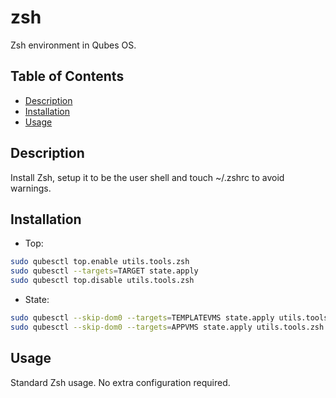 # zsh

Zsh environment in Qubes OS.

## Table of Contents

* [Description](#description)
* [Installation](#installation)
* [Usage](#usage)

## Description

Install Zsh, setup it to be the user shell and touch ~/.zshrc to avoid
warnings.

## Installation

- Top:
```sh
sudo qubesctl top.enable utils.tools.zsh
sudo qubesctl --targets=TARGET state.apply
sudo qubesctl top.disable utils.tools.zsh
```

- State:
<!-- pkg:begin:post-install -->
```sh
sudo qubesctl --skip-dom0 --targets=TEMPLATEVMS state.apply utils.tools.zsh.change-shell
sudo qubesctl --skip-dom0 --targets=APPVMS state.apply utils.tools.zsh.touch-zshrc
```
<!-- pkg:end:post-install -->

## Usage

Standard Zsh usage. No extra configuration required.
